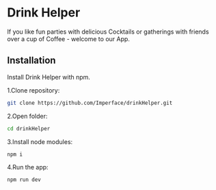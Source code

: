 # Drink Helper

If you like fun parties with delicious Cocktails or gatherings with friends over a cup of Coffee - welcome to our App.

## Installation

Install Drink Helper with npm.

1.Clone repository:
```bash
git clone https://github.com/Imperface/drinkHelper.git
```

2.Open folder:
```bash
cd drinkHelper
```

3.Install node modules:
```bash
npm i
```

4.Run the app:
```bash
npm run dev
```
